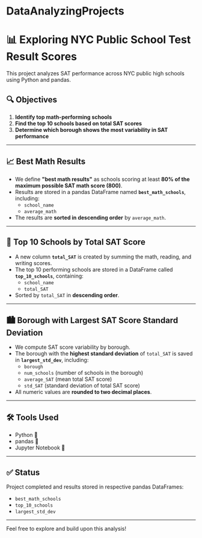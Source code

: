 # DataAnalyzingProjects
# 📊 Exploring NYC Public School Test Result Scores

This project analyzes SAT performance across NYC public high schools using Python and pandas.

## 🔍 Objectives

1. **Identify top math-performing schools**
2. **Find the top 10 schools based on total SAT scores**
3. **Determine which borough shows the most variability in SAT performance**

---

## 📈 Best Math Results

- We define **"best math results"** as schools scoring at least **80% of the maximum possible SAT math score (800)**.
- Results are stored in a pandas DataFrame named **`best_math_schools`**, including:
  - `school_name`
  - `average_math`
- The results are **sorted in descending order** by `average_math`.

---

## 🏅 Top 10 Schools by Total SAT Score

- A new column **`total_SAT`** is created by summing the math, reading, and writing scores.
- The top 10 performing schools are stored in a DataFrame called **`top_10_schools`**, containing:
  - `school_name`
  - `total_SAT`
- Sorted by `total_SAT` in **descending order**.

---

## 🏙️ Borough with Largest SAT Score Standard Deviation

- We compute SAT score variability by borough.
- The borough with the **highest standard deviation** of `total_SAT` is saved in **`largest_std_dev`**, including:
  - `borough`
  - `num_schools` (number of schools in the borough)
  - `average_SAT` (mean total SAT score)
  - `std_SAT` (standard deviation of total SAT score)
- All numeric values are **rounded to two decimal places**.

---

## 🛠️ Tools Used

- Python 🐍
- pandas 🐼
- Jupyter Notebook 📓

---

## ✅ Status

Project completed and results stored in respective pandas DataFrames:
- `best_math_schools`
- `top_10_schools`
- `largest_std_dev`

---

Feel free to explore and build upon this analysis!

